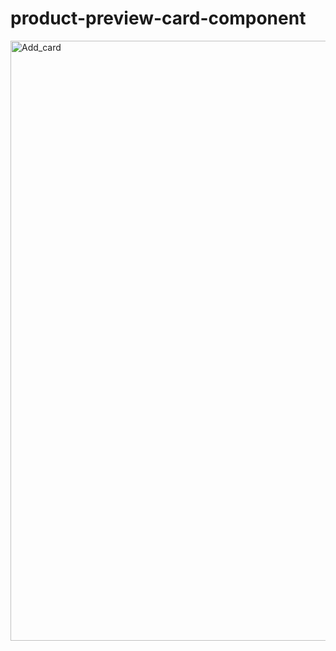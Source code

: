 # product-preview-card-component

<img width="960" alt="Add_card" src="https://github.com/MehediHasanBUCSE/product-preview-card-component/assets/149858453/2e3fb3bf-f14a-45bd-9674-5a3fa2a3709a">
